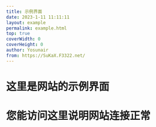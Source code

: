 ```yaml
---
title: 示例界面
date: 2023-1-11 11:11:11
layout: example
permalink: example.html
top: true
coverWidth: 0
coverHeight: 0
author: Yosunair
from: https://SuKaX.F3322.net/
---
```


#   这里是网站的示例界面      
#   您能访问这里说明网站连接正常      